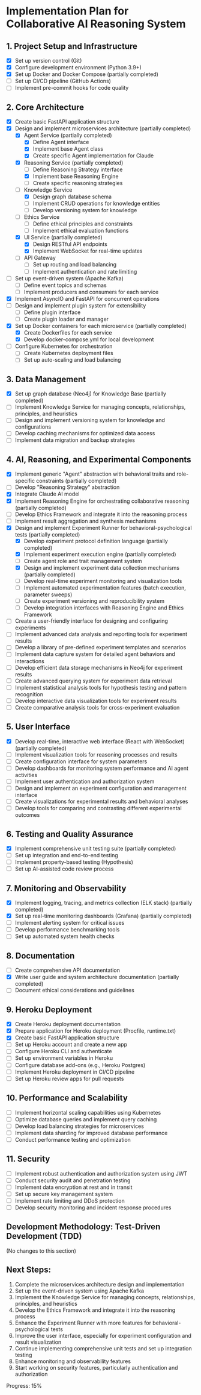 # Implementation Plan for Collaborative AI Reasoning System

## 1. Project Setup and Infrastructure
- [x] Set up version control (Git)
- [x] Configure development environment (Python 3.9+)
- [x] Set up Docker and Docker Compose (partially completed)
- [ ] Set up CI/CD pipeline (GitHub Actions)
- [ ] Implement pre-commit hooks for code quality

## 2. Core Architecture
- [x] Create basic FastAPI application structure
- [x] Design and implement microservices architecture (partially completed)
  - [x] Agent Service (partially completed)
    - [x] Define Agent interface
    - [x] Implement base Agent class
    - [x] Create specific Agent implementation for Claude
  - [x] Reasoning Service (partially completed)
    - [ ] Define Reasoning Strategy interface
    - [x] Implement base Reasoning Engine
    - [ ] Create specific reasoning strategies
  - [ ] Knowledge Service
    - [x] Design graph database schema
    - [ ] Implement CRUD operations for knowledge entities
    - [ ] Develop versioning system for knowledge
  - [ ] Ethics Service
    - [ ] Define ethical principles and constraints
    - [ ] Implement ethical evaluation functions
  - [x] UI Service (partially completed)
    - [x] Design RESTful API endpoints
    - [x] Implement WebSocket for real-time updates
  - [ ] API Gateway
    - [ ] Set up routing and load balancing
    - [ ] Implement authentication and rate limiting
- [ ] Set up event-driven system (Apache Kafka)
  - [ ] Define event topics and schemas
  - [ ] Implement producers and consumers for each service
- [x] Implement AsyncIO and FastAPI for concurrent operations
- [ ] Design and implement plugin system for extensibility
  - [ ] Define plugin interface
  - [ ] Create plugin loader and manager
- [x] Set up Docker containers for each microservice (partially completed)
  - [x] Create Dockerfiles for each service
  - [x] Develop docker-compose.yml for local development
- [ ] Configure Kubernetes for orchestration
  - [ ] Create Kubernetes deployment files
  - [ ] Set up auto-scaling and load balancing

## 3. Data Management
- [x] Set up graph database (Neo4j) for Knowledge Base (partially completed)
- [ ] Implement Knowledge Service for managing concepts, relationships, principles, and heuristics
- [ ] Design and implement versioning system for knowledge and configurations
- [ ] Develop caching mechanisms for optimized data access
- [ ] Implement data migration and backup strategies

## 4. AI, Reasoning, and Experimental Components
- [x] Implement generic "Agent" abstraction with behavioral traits and role-specific constraints (partially completed)
- [ ] Develop "Reasoning Strategy" abstraction
- [x] Integrate Claude AI model
- [x] Implement Reasoning Engine for orchestrating collaborative reasoning (partially completed)
- [ ] Develop Ethics Framework and integrate it into the reasoning process
- [ ] Implement result aggregation and synthesis mechanisms
- [x] Design and implement Experiment Runner for behavioral-psychological tests (partially completed)
  - [x] Develop experiment protocol definition language (partially completed)
  - [x] Implement experiment execution engine (partially completed)
  - [ ] Create agent role and trait management system
  - [x] Design and implement experiment data collection mechanisms (partially completed)
  - [ ] Develop real-time experiment monitoring and visualization tools
  - [ ] Implement automated experimentation features (batch execution, parameter sweeps)
  - [ ] Create experiment versioning and reproducibility system
  - [ ] Develop integration interfaces with Reasoning Engine and Ethics Framework
- [ ] Create a user-friendly interface for designing and configuring experiments
- [ ] Implement advanced data analysis and reporting tools for experiment results
- [ ] Develop a library of pre-defined experiment templates and scenarios
- [ ] Implement data capture system for detailed agent behaviors and interactions
- [ ] Develop efficient data storage mechanisms in Neo4j for experiment results
- [ ] Create advanced querying system for experiment data retrieval
- [ ] Implement statistical analysis tools for hypothesis testing and pattern recognition
- [ ] Develop interactive data visualization tools for experiment results
- [ ] Create comparative analysis tools for cross-experiment evaluation

## 5. User Interface
- [x] Develop real-time, interactive web interface (React with WebSocket) (partially completed)
- [ ] Implement visualization tools for reasoning processes and results
- [ ] Create configuration interface for system parameters
- [ ] Develop dashboards for monitoring system performance and AI agent activities
- [ ] Implement user authentication and authorization system
- [ ] Design and implement an experiment configuration and management interface
- [ ] Create visualizations for experimental results and behavioral analyses
- [ ] Develop tools for comparing and contrasting different experimental outcomes

## 6. Testing and Quality Assurance
- [x] Implement comprehensive unit testing suite (partially completed)
- [ ] Set up integration and end-to-end testing
- [ ] Implement property-based testing (Hypothesis)
- [ ] Set up AI-assisted code review process

## 7. Monitoring and Observability
- [x] Implement logging, tracing, and metrics collection (ELK stack) (partially completed)
- [x] Set up real-time monitoring dashboards (Grafana) (partially completed)
- [ ] Implement alerting system for critical issues
- [ ] Develop performance benchmarking tools
- [ ] Set up automated system health checks

## 8. Documentation
- [ ] Create comprehensive API documentation
- [x] Write user guide and system architecture documentation (partially completed)
- [ ] Document ethical considerations and guidelines

## 9. Heroku Deployment
- [x] Create Heroku deployment documentation
- [x] Prepare application for Heroku deployment (Procfile, runtime.txt)
- [x] Create basic FastAPI application structure
- [ ] Set up Heroku account and create a new app
- [ ] Configure Heroku CLI and authenticate
- [ ] Set up environment variables in Heroku
- [ ] Configure database add-ons (e.g., Heroku Postgres)
- [ ] Implement Heroku deployment in CI/CD pipeline
- [ ] Set up Heroku review apps for pull requests

## 10. Performance and Scalability
- [ ] Implement horizontal scaling capabilities using Kubernetes
- [ ] Optimize database queries and implement query caching
- [ ] Develop load balancing strategies for microservices
- [ ] Implement data sharding for improved database performance
- [ ] Conduct performance testing and optimization

## 11. Security
- [ ] Implement robust authentication and authorization system using JWT
- [ ] Conduct security audit and penetration testing
- [ ] Implement data encryption at rest and in transit
- [ ] Set up secure key management system
- [ ] Implement rate limiting and DDoS protection
- [ ] Develop security monitoring and incident response procedures

## Development Methodology: Test-Driven Development (TDD)

(No changes to this section)

## Next Steps:
1. Complete the microservices architecture design and implementation
2. Set up the event-driven system using Apache Kafka
3. Implement the Knowledge Service for managing concepts, relationships, principles, and heuristics
4. Develop the Ethics Framework and integrate it into the reasoning process
5. Enhance the Experiment Runner with more features for behavioral-psychological tests
6. Improve the user interface, especially for experiment configuration and result visualization
7. Continue implementing comprehensive unit tests and set up integration testing
8. Enhance monitoring and observability features
9. Start working on security features, particularly authentication and authorization

Progress: 15%
